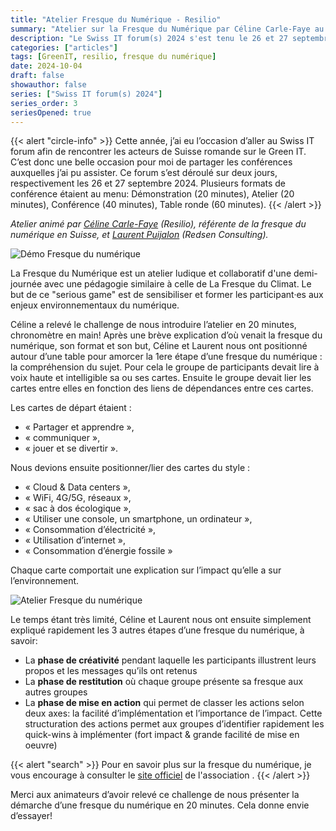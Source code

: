 ```yaml
---
title: "Atelier Fresque du Numérique - Resilio"
summary: "Atelier sur la Fresque du Numérique par Céline Carle-Faye au Swiss IT forum(s) 2024 qui s'est tenu les 26 et 27 septembre à Palexpo (Genève)"
description: "Le Swiss IT forum(s) 2024 s'est tenu le 26 et 27 septembre à Palexpo (Genève). C'est un évènement important de la place genevoise où les entreprises viennent présenter leur solution métier et IT et où cette année la transition numérique et l'IA ont été des sujets à l'honneur. Dans cette série d'articles je vous partage les quelques conférences auxquelles j'ai eu le plaisir de participer, dont l'atelier sur la Fresque du Numérique."
categories: ["articles"]
tags: [GreenIT, resilio, fresque du numérique]
date: 2024-10-04
draft: false
showauthor: false
series: ["Swiss IT forum(s) 2024"]
series_order: 3
seriesOpened: true
---
```


{{< alert "circle-info" >}}
Cette année, j’ai eu l’occasion d’aller au Swiss IT forum afin de rencontrer les acteurs de Suisse romande sur le Green IT. C’est donc une belle occasion pour moi de partager les conférences auxquelles j’ai pu assister. Ce forum s’est déroulé sur deux jours, respectivement les 26 et 27 septembre 2024. Plusieurs formats de conférence étaient au menu: Démonstration (20 minutes), Atelier (20 minutes), Conférence (40 minutes), Table ronde (60 minutes).
{{< /alert >}}

*Atelier animé par [Céline Carle-Faye](https://www.linkedin.com/in/celine-carle-faye/) (Resilio), référente de la fresque du numérique en Suisse, et [Laurent Puijalon](https://www.linkedin.com/in/laurent-puijalon-468630/) (Redsen Consulting).*

![Démo Fresque du numérique](/img/sitf-2024-demo-fresque-du-numerique.png)

La Fresque du Numérique est un atelier ludique et collaboratif d'une demi-journée avec une pédagogie similaire à celle de La Fresque du Climat. Le but de ce "serious game" est de sensibiliser et former les participant·es aux enjeux environnementaux du numérique.

Céline a relevé le challenge de nous introduire l’atelier en 20 minutes, chronomètre en main!
Après une brève explication d’où venait la fresque du numérique, son format et son but, Céline et Laurent nous ont positionné autour d’une table pour amorcer la 1ere étape d’une fresque du numérique : la compréhension du sujet. Pour cela le groupe de participants devait lire à voix haute et intelligible sa ou ses cartes. Ensuite le groupe devait lier les cartes entre elles en fonction des liens de dépendances entre ces cartes. 

Les cartes de départ étaient :
- « Partager et apprendre », 
- « communiquer »,
- « jouer et se divertir ». 

Nous devions ensuite positionner/lier des cartes du style :
- « Cloud & Data centers », 
- « WiFi, 4G/5G, réseaux », 
- « sac à dos écologique », 
- « Utiliser une console, un smartphone, un ordinateur », 
- « Consommation d’électricité », 
- « Utilisation d’internet »,
- « Consommation d’énergie fossile »

Chaque carte comportait une explication sur l’impact qu’elle a sur l’environnement.

![Atelier Fresque du numérique](/img/sitf-2024-atelier-fresque-du-numerique.png)

Le temps étant très limité, Céline et Laurent nous ont ensuite simplement expliqué rapidement les 3 autres étapes d’une fresque du numérique, à savoir:
- La **phase de créativité** pendant laquelle les participants illustrent leurs propos et les messages qu’ils ont retenus
- La **phase de restitution** où chaque groupe présente sa fresque aux autres groupes
- La **phase de mise en action** qui permet de classer les actions selon deux axes: la facilité d’implémentation et l’importance de l’impact. Cette structuration des actions permet aux groupes d’identifier rapidement les quick-wins à implémenter (fort impact & grande facilité de mise en oeuvre)

{{< alert "search" >}}
Pour en savoir plus sur la fresque du numérique, je vous encourage à consulter le [site officiel](https://www.fresquedunumerique.org) de l'association .
{{< /alert >}}

Merci aux animateurs d’avoir relevé ce challenge de nous présenter la démarche d’une fresque du numérique en 20 minutes. Cela donne envie d’essayer!